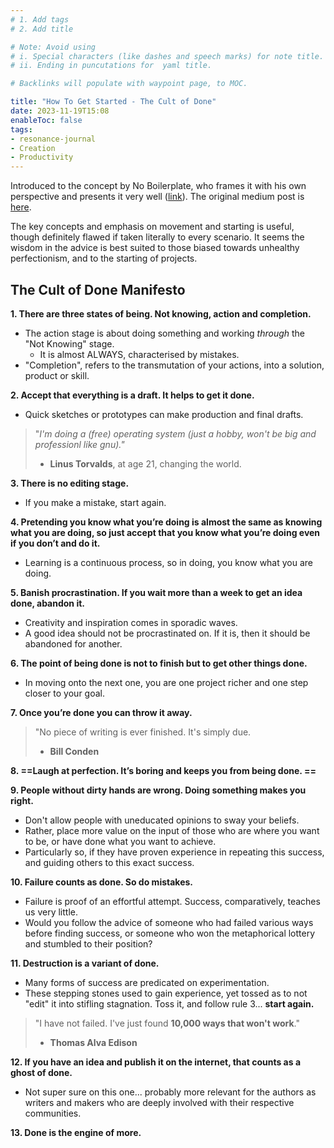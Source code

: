 ```yaml
---
# 1. Add tags
# 2. Add title

# Note: Avoid using 
# i. Special characters (like dashes and speech marks) for note title. 
# ii. Ending in puncutations for  yaml title.  

# Backlinks will populate with waypoint page, to MOC. 

title: "How To Get Started - The Cult of Done"
date: 2023-11-19T15:08
enableToc: false
tags:
- resonance-journal
- Creation
- Productivity
---
```

Introduced to the concept by No Boilerplate, who frames it with his own perspective and presents it very well ([link](https://www.youtube.com/watch?v=bJQj1uKtnus)). The original medium post is [here](https://medium.com/@bre/the-cult-of-done-manifesto-724ca1c2ff13). 

The key concepts and emphasis on movement and starting is useful, though definitely flawed if taken literally to every scenario. It seems the wisdom in the advice is best suited to those biased towards unhealthy perfectionism, and to the starting of projects. 

## The Cult of Done Manifesto

**1. There are three states of being. Not knowing, action and completion.**
- The action stage is about doing something and working *through* the "Not Knowing" stage. 
	- It is almost ALWAYS, characterised by mistakes. 
- "Completion", refers to the transmutation of your actions, into a solution, product or skill.  
	
**2. Accept that everything is a draft. It helps to get it done.**
- Quick sketches or prototypes can make production and final drafts. 

> 	"*I'm doing a (free) operating system (just a hobby, won't be big and professionl like gnu)."*
> 	- **Linus Torvalds**, at age 21, changing the world. 
	
**3. There is no editing stage.**
- If you make a mistake, start again.
	
**4. Pretending you know what you’re doing is almost the same as knowing what you are doing, so just accept that you know what you’re doing even if you don’t and do it.**
- Learning is a continuous process, so in doing, you know what you are doing. 


**5. Banish procrastination. If you wait more than a week to get an idea done, abandon it.**
- Creativity and inspiration comes in sporadic waves. 
- A good idea should not be procrastinated on. If it is, then it should be abandoned for another. 
	
**6. The point of being done is not to finish but to get other things done.**
- In moving onto the next one, you are one project richer and one step closer to your goal. 
	
**7. Once you’re done you can throw it away.**
> 	"No piece of writing is ever finished. It's simply due.
> 	- **Bill Conden**

**8. ==Laugh at perfection. It’s boring and keeps you from being done. ==**
	
**9. People without dirty hands are wrong. Doing something makes you right.**
- Don't allow people with uneducated opinions to sway your beliefs. 
- Rather, place more value on the input of those who are where you want to be, or have done what you want to achieve. 
- Particularly so, if they have proven experience in repeating this success, and guiding others to this exact success. 
	
**10. Failure counts as done. So do mistakes.**
- Failure is proof of an effortful attempt. Success, comparatively, teaches us very little. 
- Would you follow the advice of someone who had failed various ways before finding success, or someone who won the metaphorical lottery and stumbled to their position? 

**11. Destruction is a variant of done.**
- Many forms of success are predicated on experimentation. 
- These stepping stones used to gain experience, yet tossed as to not "edit" it into stifling stagnation. Toss it, and follow rule 3... **start again.**
	
> "I have not failed. I've just found **10,000 ways that won't work**."
> - **Thomas Alva Edison** 
	
**12. If you have an idea and publish it on the internet, that counts as a ghost of done.**
- Not super sure on this one... probably more relevant for the authors as writers and makers who are deeply involved with their respective communities. 
	
**13. Done is the engine of more.**



